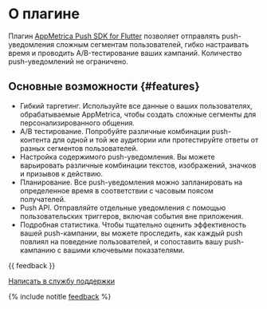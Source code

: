 # О плагине

Плагин [AppMetrica Push SDK for Flutter](https://pub.dev/packages/appmetrica_push_plugin) позволяет отправлять push-уведомления сложным сегментам пользователей, гибко настраивать время и проводить A/B-тестирование ваших кампаний. Количество push-уведомлений не ограничено.

## Основные возможности {#features}

- Гибкий таргетинг. Используйте все данные о ваших пользователях, обрабатываемые AppMetrica, чтобы создать сложные сегменты для персонализированного общения.
- A/B тестирование. Попробуйте различные комбинации push-контента для одной и той же аудитории или протестируйте ответы от разных сегментов пользователей.
- Настройка содержимого push-уведомления. Вы можете варьировать различные комбинации текстов, изображений, значков и призывов к действию.
- Планирование. Все push-уведомления можно запланировать на определенное время в соответствии с часовым поясом получателей.
- Push API. Отправляйте отдельные уведомления с помощью пользовательских триггеров, включая события вне приложения.
- Подробная статистика. Чтобы тщательно оценить эффективность вашей push-кампании, вы можете проследить, как каждый push повлиял на поведение пользователей, и сопоставить вашу push-кампанию с вашими ключевыми показателями.

{{ feedback }}

<a href="../../../troubleshooting/feedback-new.html">
  <span class="button">Написать в службу поддержки</span>
</a>

{% include notitle [feedback](../../../_includes/feedback-button.md) %}
